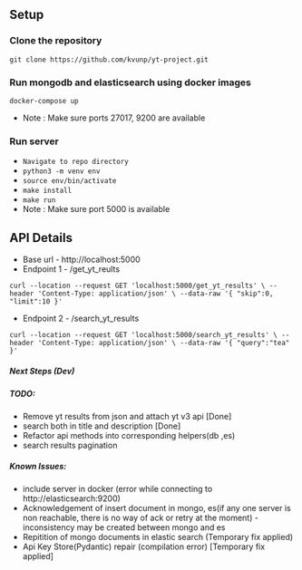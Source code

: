 ## Setup
### Clone the repository
`
git clone https://github.com/kvunp/yt-project.git
`

### Run mongodb and elasticsearch using docker images
`
docker-compose up
`
* Note : Make sure ports 27017, 9200 are available

### Run server
* `
Navigate to repo directory
`
* `
python3 -m venv env
` 
* `
source env/bin/activate
`
* `
make install
`
* `
make run
`
* Note : Make sure port 5000 is available

## API Details
* Base url - http://localhost:5000
* Endpoint 1 - /get_yt_reults

`
curl --location --request GET 'localhost:5000/get_yt_results' \
--header 'Content-Type: application/json' \
--data-raw '{
    "skip":0,
    "limit":10
}'
`
* Endpoint 2 - /search_yt_results

`
curl --location --request GET 'localhost:5000/search_yt_results' \
--header 'Content-Type: application/json' \
--data-raw '{
    "query":"tea"
}'
`


##### Next Steps (Dev)
##### TODO:
* Remove yt results from json and attach yt v3 api [Done]
* search both in title and description [Done]
* Refactor api methods into corresponding helpers(db ,es)
* search results pagination

##### Known Issues:
* include server in docker (error while connecting to http://elasticsearch:9200)
* Acknowledgement of insert document in mongo, es(if any one server is non reachable, there is no way of ack or retry at the moment) - inconsistency may be created between mongo and es
* Repitition of mongo documents in elastic search (Temporary fix applied)
* Api Key Store(Pydantic) repair (compilation error) [Temporary fix applied]

